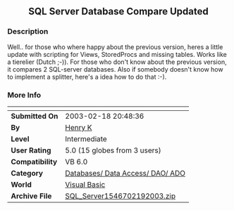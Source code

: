 ﻿<div align="center">

## SQL Server Database Compare Updated


</div>

### Description

Well.. for those who where happy about the previous version, heres a little update with scripting for Views, StoredProcs and missing tables. Works like a tierelier (Dutch ;-)). For those who don't know about the previous version, it compares 2 SQL-server databases. Also if somebody doesn't know how to implement a splitter, here's a idea how to do that :-).
 
### More Info
 


<span>             |<span>
---                |---
**Submitted On**   |2003-02-18 20:48:36
**By**             |[Henry K](https://github.com/Planet-Source-Code/PSCIndex/blob/master/ByAuthor/henry-k.md)
**Level**          |Intermediate
**User Rating**    |5.0 (15 globes from 3 users)
**Compatibility**  |VB 6\.0
**Category**       |[Databases/ Data Access/ DAO/ ADO](https://github.com/Planet-Source-Code/PSCIndex/blob/master/ByCategory/databases-data-access-dao-ado__1-6.md)
**World**          |[Visual Basic](https://github.com/Planet-Source-Code/PSCIndex/blob/master/ByWorld/visual-basic.md)
**Archive File**   |[SQL\_Server1546702192003\.zip](https://github.com/Planet-Source-Code/henry-k-sql-server-database-compare-updated__1-43277/archive/master.zip)









